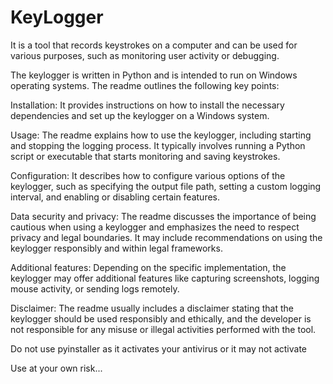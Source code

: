 # KeyLogger

 It is a tool that records keystrokes on a computer and can be used for various purposes, such as monitoring user activity or debugging.

The keylogger is written in Python and is intended to run on Windows operating systems. The readme outlines the following key points:

Installation: It provides instructions on how to install the necessary dependencies and set up the keylogger on a Windows system.

Usage: The readme explains how to use the keylogger, including starting and stopping the logging process. It typically involves running a Python script or executable that starts monitoring and saving keystrokes.

Configuration: It describes how to configure various options of the keylogger, such as specifying the output file path, setting a custom logging interval, and enabling or disabling certain features.

Data security and privacy: The readme discusses the importance of being cautious when using a keylogger and emphasizes the need to respect privacy and legal boundaries. It may include recommendations on using the keylogger responsibly and within legal frameworks.

Additional features: Depending on the specific implementation, the keylogger may offer additional features like capturing screenshots, logging mouse activity, or sending logs remotely.

Disclaimer: The readme usually includes a disclaimer stating that the keylogger should be used responsibly and ethically, and the developer is not responsible for any misuse or illegal activities performed with the tool.

Do not use pyinstaller as it activates your antivirus or it may not activate

Use at your own risk...
